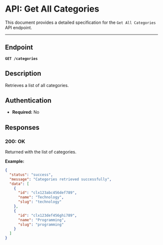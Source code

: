 # API: Get All Categories

This document provides a detailed specification for the `Get All Categories` API endpoint.

---

## Endpoint

**`GET /categories`**

## Description

Retrieves a list of all categories.

## Authentication

- **Required:** No

## Responses

### 200: OK

Returned with the list of categories.

**Example:**
```json
{
  "status": "success",
  "message": "Categories retrieved successfully",
  "data": [
    {
      "id": "clx123abc456def789",
      "name": "Technology",
      "slug": "technology"
    },
    {
      "id": "clx123def456ghi789",
      "name": "Programming",
      "slug": "programming"
    }
  ]
}
```
